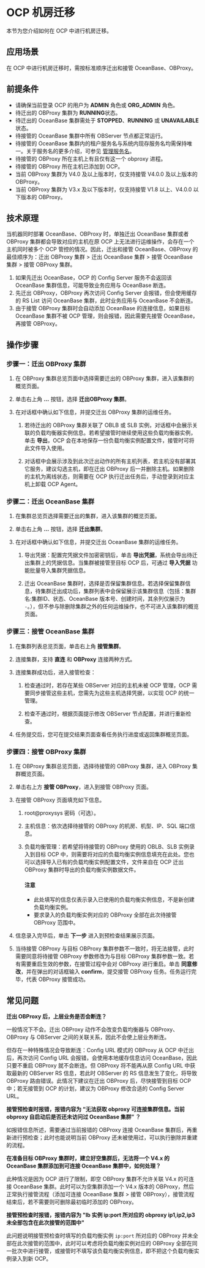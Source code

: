 # OCP 机房迁移

本节为您介绍如何在 OCP 中进行机房迁移。

## 应用场景

在 OCP 中进行机房迁移时，需按标准顺序迁出和接管 OceanBase、OBProxy。

## 前提条件

* 请确保当前登录 OCP 的用户为 **ADMIN** 角色或 **ORG_ADMIN** 角色。
* 待迁出的 OBProxy 集群为 **RUNNING**状态。
* 待迁出的 OceanBase 集群需处于 **STOPPED**、**RUNNING** 或 **UNAVAILABLE** 状态。
* 待接管的 OceanBase 集群中所有 OBServer 节点都正常运行。
* 待接管的 OceanBase 集群内的租户服务名与系统内现存服务名均需保持唯一。关于服务名的更多介绍，可参见 [管理服务名](../700.tenant-functions/600.manage-a-tenant/800.manage-service-name.md)。
* 待接管的 OBProxy 所在主机上有且仅有这一个 obproxy 进程。
* 待接管的 OBProxy 所在主机已添加到 OCP。
* 当前 OBProxy 集群为 V4.0 及以上版本时，仅支持接管 V4.0.0 及以上版本的 OBProxy。
* 当前 OBProxy 集群为 V3.x 及以下版本时，仅支持接管 V1.8 以上、V4.0.0 以下版本的 OBProxy。

## 技术原理

当机器同时部署 OceanBase、OBProxy 时，单独迁出 OceanBase 集群或者 OBProxy 集群都会导致对应的主机在原 OCP 上无法进行运维操作，会存在一个主机同时被多个 OCP 管控的情况。因此，迁出和接管 OceanBase、OBProxy 的最佳顺序为：迁出 OBProxy 集群 > 迁出 OceanBase 集群 > 接管 OceanBase 集群 > 接管 OBProxy 集群。

1. 如果先迁出 OceanBase，OCP 的 Config Server 服务不会返回该 OceanBase 集群信息，可能导致业务应用与 OceanBase 断连。
2. 先迁出 OBProxy，OBProxy 再次访问 Config Server 会报错，但会使用缓存的 RS List 访问 OceanBase 集群，此时业务应用与 OceanBase 不会断连。
3. 由于接管 OBProxy 集群时会自动添加 OceanBase 的连接信息，如果目标 OceanBase 集群不被 OCP 管理，则会报错，因此需要先接管 OceanBase，再接管 OBProxy。

## 操作步骤

### 步骤一：迁出 OBProxy 集群

1. 在 OBProxy 集群总览页面中选择需要迁出的 OBProxy 集群，进入该集群的概览页面。

2. 单击右上角 **...** 按钮，选择 **迁出OBProxy 集群**。

3. 在对话框中确认如下信息，并提交迁出 OBProxy 集群的运维任务。

    1. 若待迁出的 OBProxy 集群关联了 OBLB 或 SLB 实例，对话框中会展示关联的负载均衡器实例信息。若希望接管时继续使用这些负载均衡器实例，单击 **导出**，OCP 会在本地保存一份负载均衡实例配置文件，接管时可将此文件导入使用。

    2. 对话框中会展示涉及到此次迁出动作的所有主机列表，若主机没有部署其它服务，建议勾选主机，即在迁出 OBProxy 后一并删除主机。如果删除的主机为离线状态，则需要在 OCP 执行迁出任务后，手动登录到对应主机上卸载 OCP Agent。

### 步骤二：**迁出 OceanBase 集群**

1. 在集群总览页选择需要迁出的集群，进入该集群的概览页面。

2. 单击右上角 **...** 按钮，选择 **迁出集群**。

3. 在对话框中确认如下信息，并提交迁出 OceanBase 集群的运维任务。

    1. 导出凭据：配置完凭据文件加密密钥后，单击 **导出凭据**，系统会导出待迁出集群上的凭据信息。当集群被接管至目标 OCP 后，可通过 **导入凭据** 功能批量导入集群凭据信息。

    2. 迁出 OceanBase 集群时，选择是否保留集群信息。若选择保留集群信息，待集群迁出成功后，集群列表中会保留展示该集群信息（包括：集群名:集群ID、状态、OceanBase 版本号、创建时间，其余列仅展示为 `-`。），但不参与除删除集群之外的任何运维操作，也不可进入该集群的概览页面。

### 步骤三：**接管 OceanBase 集群**

1. 在集群列表总览页面，单击右上角 **接管集群**。

2. 连接集群，支持 **直连** 和 **OBProxy** 连接两种方式。

3. 连接集群成功后，进入接管检查：

    1. 检查通过时，若存在某些 OBServer 对应的主机未被 OCP 管理，OCP 需要同步接管这些主机，您需先为这些主机选择凭据，以实现 OCP 的统一管理。

    2. 检查不通过时，根据页面提示修改 OBServer 节点配置，并进行重新检查。

4. 任务提交后，您可在提交结果页面查看任务执行进度或返回集群概览页面。

### 步骤四：**接管 OBProxy 集群**

1. 在 OBProxy 集群总览页面，选择待接管的 OBProxy 集群，进入 OBProxy 集群概览页面。

2. 单击右上方 **接管 OBProxy**，进入到接管 OBProxy 页面。

3. 在接管 OBProxy 页面填充如下信息。

    1. root@proxysys 密码（可选）。

    2. 主机信息：依次选择待接管的 OBProxy 的机房、机型、IP、SQL 端口信息。

    3. 负载均衡管理：若希望将待接管的 OBProxy 使用的 OBLB、SLB 实例录入到目标 OCP 中，则需要将对应的负载均衡实例信息填充在此处。您也可以选择导入已有的负载均衡实例配置文件，文件来自在 OCP 迁出 OBProxy 集群时导出的负载均衡实例数据文件。

        <main id="notice" type='notice'>
        <h4>注意</h4>
        <p><ul><li>此处填写的信息仅表示录入已使用的负载均衡实例信息，不是新创建负载均衡实例。</li><li>要求录入的负载均衡实例对应的 OBProxy 全部在此次待接管 OBProxy 范围中。</li></ul></a></p>
        </main>

4. 信息录入完毕后，单击 **下一步** 进入到预检查结果展示页面。

5. 当待接管 OBProxy 与目标 OBProxy 集群参数不一致时，将无法接管，此时需要同意将待接管 OBProxy 参数修改为与目标 OBProxy 集群参数一致。若有需要重启生效的参数，在接管过程中会对 OBProxy 进行重启。单击 **同意修改**，并在弹出的对话框输入 **confirm**，提交接管 OBProxy 任务。任务运行完毕，代表 OBProxy 接管成功。

## 常见问题

**迁出 OBProxy 后，上层业务是否会断连？**

一般情况下不会。迁出 OBProxy 动作不会改变负载均衡器与 OBProxy、OBProxy 与 OBServer 之间的关联关系，因此不会使上层业务断连。

但存在一种特殊情况会导致断连：Config URL 模式的 OBProxy 从 OCP 中迁出后，再次访问 Config URL 会报错，会使用本地缓存信息访问 OceanBase，因此只要不重启 OBProxy 就不会断连。但 OBProxy 将不能再从原 Config URL 中获取最新的 OBServer RS 信息，若此时 OBServer 的 RS 信息发生了变化，将导致 OBProxy 路由错误。此情况下建议在迁出 OBProxy 后，尽快接管到目标 OCP 中；若无接管到 OCP 的计划，建议为 OBProxy 修改合适的 Config Server URL。

**接管预检查时报错，报错内容为 “无法获取 obproxy 可连接集群信息。当前 obproxy 自启动后是否还未访问过 OceanBase 集群” ？**

如报错信息所述，需要通过当前报错的 OBProxy 连接 OceanBase 集群后，再重新进行预检查；此时也能说明当前 OBProxy 还未被使用过，可以执行删除并重建的流程。

**在准备目标 OBProxy 集群时，建立好空集群后，无法将一个 V4.x 的 OceanBase 集群添加到可连接 OceanBase 集群中，如何处理？**

此种情况是因为 OCP 进行了限制，即空 OBProxy 集群不允许关联 V4.x 的可连接 OceanBase 集群。此时可以为空集群添加一个 V4.x 版本的 OBProxy，然后正常执行接管流程（添加可连接 OceanBase 集群 > 接管 OBProxy），接管流程结束后，若不需要则可删除最初临时添加的 OBProxy。

**接管预检查时报错，报错内容为 "lb 实例 ip:port 所对应的 obproxy ip1,ip2,ip3 未全部包含在此次接管的范围中"**

此问题说明接管预检查时填写的负载均衡实例 `ip:port` 所对应的 OBProxy 并未全部在此次接管的范围中，此时可以考虑将负载均衡实例对应的 OBProxy 全部在同一批次中进行接管，或接管时不填写该负载均衡实例信息，即不把这个负载均衡实例录入到新 OCP。
